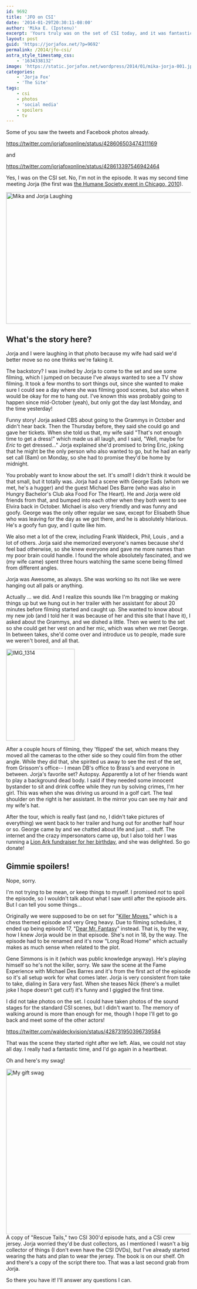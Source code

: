 ```yaml
---
id: 9692
title: 'JFO on CSI'
date: '2014-01-29T20:30:11-08:00'
author: 'Mika E. (Ipstenu)'
excerpt: 'Yours truly was on the set of CSI today, and it was fantastic and fun.'
layout: post
guid: 'https://jorjafox.net/?p=9692'
permalink: /2014/jfo-csi/
astra_style_timestamp_css:
    - '1634338132'
image: 'https://static.jorjafox.net/wordpress/2014/01/mika-jorja-001.jpg'
categories:
    - 'Jorja Fox'
    - 'The Site'
tags:
    - csi
    - photos
    - 'social media'
    - spoilers
    - tv
---
```


Some of you saw the tweets and Facebook photos already.

https://twitter.com/jorjafoxonline/status/428606503474311169

and

https://twitter.com/jorjafoxonline/status/428613397546942464

Yes, I was on the CSI set. No, I'm not in the episode. It was my second time meeting Jorja (the first was <a title="Jorja invited JFO to Spotlight Humane: Chicago" href="https://jorjafox.net/2010/jorja-invited-jfo-to-spotlight-humane-chicago/">the Humane Society event in Chicago, 2010</a>).

<img class="aligncenter size-large wp-image-9828" src="//static.jorjafox.net/wordpress/2014/01/mika-jorja-001.jpg" alt="Mika and Jorja Laughing" width="600" height="358" />
<h2>What's the story here?</h2>
Jorja and I were laughing in that photo because my wife had said we'd better move so no one thinks we're faking it.

The backstory? I was invited by Jorja to come to the set and see some filming, which I jumped on because I've always wanted to see a TV show filming. It took a few months to sort things out, since she wanted to make sure I could see a day where she was filming good scenes, but also when it would be okay for me to hang out. I've known this was probably going to happen since mid-October (yeah), but only got the day last Monday, and the time yesterday!

Funny story! Jorja asked CBS about going to the Grammys in October and didn't hear back. Then the Thursday before, they said she could go and gave her tickets. When she told us that, my wife said "That's not enough time to get a dress!" which made us all laugh, and I said, "Well, maybe for _Eric_ to get dressed..." Jorja explained she'd promised to bring Eric, joking that he might be the only person who also wanted to go, but he had an early set call (8am) on Monday, so she had to promise they'd be home by midnight.

You probably want to know about the set. It's <em>small</em>! I didn't think it would be that small, but it totally was. Jorja had a scene with George Eads (whom we met, he's a hugger) and the guest Michael Des Barre (who was also in Hungry Bachelor's Club aka Food For The Heart). He and Jorja were old friends from that, and bumped into each other when they both went to see Elvira back in October. Michael is also very friendly and was funny and goofy. George was the only other regular we saw, except for Elisabeth Shue who was leaving for the day as we got there, and he is absolutely hilarious. He's a goofy fun guy, and I quite like him.

We also met a lot of the crew, including Frank Waldeck, Phil, Louis , and a lot of others. Jorja said she memorized everyone's names because she'd feel bad otherwise, so she knew everyone and gave me more names than my poor brain could handle. I found the whole absolutely fascinated, and we (my wife came) spent three hours watching the same scene being filmed from different angles.

Jorja was Awesome, as always. She was working so its not like we were hanging out all pals or anything.

Actually ... we did. And I realize this sounds like I'm bragging or making things up but we hung out in her trailer with her assistant for about 20 minutes before filming started and caught up. She wanted to know about my new job (and I told her it was because of her and this site that I have it), I asked about the Grammys, and we dished a little. Then we went to the set so she could get her vest on and her mic, which was when we met George. In between takes, she'd come over and introduce us to people, made sure we weren't bored, and all that.

<img class="alignleft size-medium wp-image-9829" src="//static.jorjafox.net/wordpress/2014/01/IMG_1314-188x250.jpg" alt="IMG_1314" width="187" height="250" />

After a couple hours of filming, they 'flipped' the set, which means they moved all the cameras to the other side so they could film from the other angle. While they did that, she spirited us away to see the rest of the set, from Grissom's office-- I mean DB's office to Brass's and everyone in between. Jorja's favorite set? Autopsy. Apparently a lot of her friends want to play a background dead body. I said if they needed some innocent bystander to sit and drink coffee while they run by solving crimes, I'm her girl. This was when she was driving us around in a golf cart. The teal shoulder on the right is her assistant. In the mirror you can see my hair and my wife's hat.

After the tour, which is really fast (and no, I didn't take pictures of everything) we went back to her trailer and hung out for another half hour or so. George came by and we chatted about life and just ... stuff. The internet and the crazy impersonators came up, but I also told her I was running a <a href="http://www.crowdrise.com/jorjafox46/">Lion Ark fundraiser for her birthday</a>, and she was delighted. So go donate!
<h2>Gimmie spoilers!</h2>
Nope, sorry.

I'm not trying to be mean, or keep things to myself. I promised <em>not</em> to spoil the episode, so I wouldn't talk about what I saw until after the episode airs. But I can tell you some things...

Originally we were supposed to be on set for "<a href="https://jorjafox.net/wiki/Killer_Moves">Killer Moves</a>," which is a chess themed episode and very Greg heavy. Due to filming schedules, it ended up being episode 17, "<a href="https://jorjafox.net/wiki/Dear_Mr._Fantasy">Dear Mr. Fantasy</a>" instead. That is, by the way, how I knew Jorja would be in that episode. She's not in 18, by the way. The episode had to be renamed and it's now "Long Road Home" which actually makes as much sense when related to the plot.

Gene Simmons is in it (which was public knowledge anyway). He's playing himself so he's not the killer, sorry. We saw the scene at the Fame Experience with Michael Des Barres and it's from the first act of the episode so it's all setup work for what comes later. Jorja is very consistent from take to take, dialing in Sara very fast. When she teases Nick (there's a mullet joke I hope doesn't get cut!) it's funny and I giggled the first time.

I did not take photos on the set. I could have taken photos of the sound stages for the standard CSI scenes, but I didn't want to. The memory of walking around is more than enough for me, though I hope I'll get to go back and meet some of the other actors!

https://twitter.com/waldeckvision/status/428731950396739584

That was the scene they started right after we left. Alas, we could not stay all day. I really had a fantastic time, and I'd go again in a heartbeat.

Oh and here's my swag!

<a href="https://jorjafox.net/2014/jfo-csi/img_0005/" rel="attachment wp-att-9830"><img class="aligncenter size-large wp-image-9830" src="//static.jorjafox.net/wordpress/2014/01/IMG_0005.jpg" alt="My gift swag" width="600" height="450" /></a>A copy of "Rescue Tails," two CSI 300'd episode hats, and a CSI crew jersey. Jorja worried they'd be dust collectors, as I mentioned I wasn't a big collector of things (I don't even have the CSI DVDs), but I've already started wearing the hats and plan to wear the jersey. The book is on our shelf. Oh and there's a copy of the script there too. That was a last second grab from Jorja.

So there you have it! I'll answer any questions I can.
